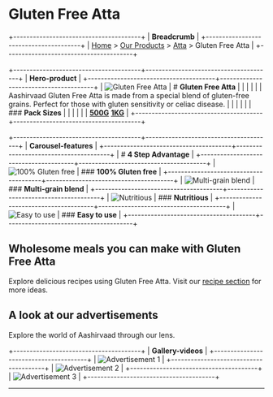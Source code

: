 # Gluten Free Atta

+---------------------------------------+
| **Breadcrumb**                        |
+---------------------------------------+
| [Home](/) > [Our Products](/our-products) > [Atta](/our-products/atta) > Gluten Free Atta |
+---------------------------------------+

+---------------------------------------+---------------------------------------+
| **Hero-product**                                                          |
+---------------------------------------+---------------------------------------+
| ![Gluten Free Atta][image48]   | # **Gluten Free Atta**                    |
|                                       |                                       |
|                                       | Aashirvaad Gluten Free Atta is made from a special blend of gluten-free grains. Perfect for those with gluten sensitivity or celiac disease.                   |
|                                       |                                       |
|                                       | ### **Pack Sizes**                    |
|                                       |                                       |
|                                       | **[500G](#)** **[1KG](#)**                        |
+---------------------------------------+---------------------------------------+

+---------------------------------------+---------------------------------------+
| **Carousel-features**                                                     |
+---------------------------------------+---------------------------------------+
| # **4 Step Advantage**                                                    |
+---------------------------------------+---------------------------------------+
| ![100% Gluten free][image49]         | ### **100% Gluten free**                    |
+---------------------------------------+---------------------------------------+
| ![Multi-grain blend][image50]         | ### **Multi-grain blend**                    |
+---------------------------------------+---------------------------------------+
| ![Nutritious][image51]         | ### **Nutritious**                    |
+---------------------------------------+---------------------------------------+
| ![Easy to use][image52]         | ### **Easy to use**                    |
+---------------------------------------+---------------------------------------+

## Wholesome meals you can make with Gluten Free Atta

Explore delicious recipes using Gluten Free Atta. Visit our [recipe section](/recipe-listing.html) for more ideas.

## A look at our advertisements

Explore the world of Aashirvaad through our lens.

+---------------------------------------+
| **Gallery-videos**                    |
+---------------------------------------+
| ![Advertisement 1][image53] |
+---------------------------------------+
| ![Advertisement 2][image54] |
+---------------------------------------+
| ![Advertisement 3][image55] |
+---------------------------------------+

---

[image48]: https://aashirvaad.com/content/dam/itc-foods-brands/aashirvaad/products/gluten-free-flour-packshot.png
[image49]: https://aashirvaad.com/content/dam/itc-foods-brands/aashirvaad/product-details/gluten-free-flour-feature-1.png
[image50]: https://aashirvaad.com/content/dam/itc-foods-brands/aashirvaad/product-details/gluten-free-flour-feature-2.png
[image51]: https://aashirvaad.com/content/dam/itc-foods-brands/aashirvaad/product-details/gluten-free-flour-feature-3.png
[image52]: https://aashirvaad.com/content/dam/itc-foods-brands/aashirvaad/product-details/gluten-free-flour-feature-4.png
[image53]: https://aashirvaad.com/content/dam/itc-foods-brands/aashirvaad/videos/gluten-free-flour-video-thumb-1.jpg
[image54]: https://aashirvaad.com/content/dam/itc-foods-brands/aashirvaad/videos/gluten-free-flour-video-thumb-2.jpg
[image55]: https://aashirvaad.com/content/dam/itc-foods-brands/aashirvaad/videos/gluten-free-flour-video-thumb-3.jpg
